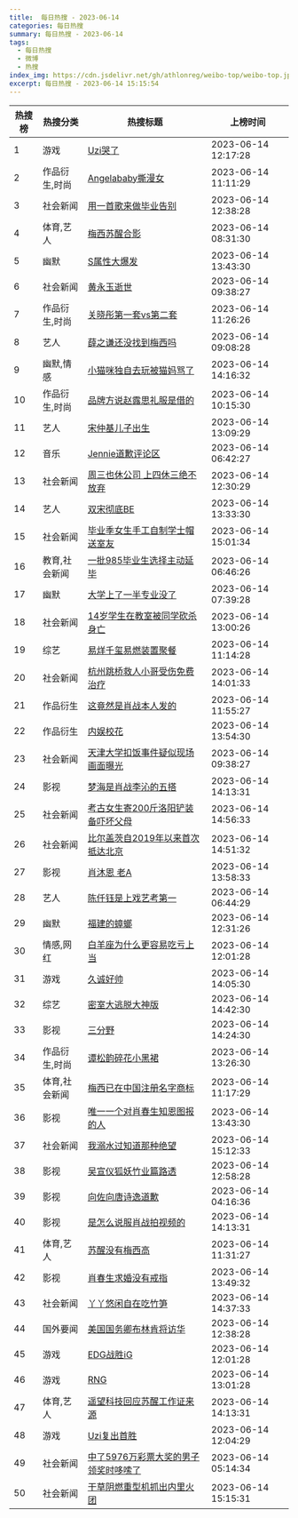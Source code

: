 ```yaml
---
title:  每日热搜 - 2023-06-14
categories: 每日热搜
summary: 每日热搜 - 2023-06-14
tags:
  - 每日热搜
  - 微博
  - 热搜
index_img: https://cdn.jsdelivr.net/gh/athlonreg/weibo-top/weibo-top.jpeg
excerpt: 每日热搜 - 2023-06-14 15:15:54
---
```


| 热搜榜 | 热搜分类 | 热搜标题 | 上榜时间 |
| --- | --- | --- | --- |
| 1 | 游戏 | [Uzi哭了](https://s.weibo.com/weibo%3Fq%3D%2523Uzi%E5%93%AD%E4%BA%86%2523) | 2023-06-14 12:17:28 | 
| 2 | 作品衍生,时尚 | [Angelababy撕漫女](https://s.weibo.com/weibo%3Fq%3D%2523Angelababy%E6%92%95%E6%BC%AB%E5%A5%B3%2523) | 2023-06-14 11:11:29 | 
| 3 | 社会新闻 | [用一首歌来做毕业告别](https://s.weibo.com/weibo%3Fq%3D%2523%E7%94%A8%E4%B8%80%E9%A6%96%E6%AD%8C%E6%9D%A5%E5%81%9A%E6%AF%95%E4%B8%9A%E5%91%8A%E5%88%AB%2523) | 2023-06-14 12:38:28 | 
| 4 | 体育,艺人 | [梅西苏醒合影](https://s.weibo.com/weibo%3Fq%3D%2523%E6%A2%85%E8%A5%BF%E8%8B%8F%E9%86%92%E5%90%88%E5%BD%B1%2523) | 2023-06-14 08:31:30 | 
| 5 | 幽默 | [S属性大爆发](https://s.weibo.com/weibo%3Fq%3D%2523S%E5%B1%9E%E6%80%A7%E5%A4%A7%E7%88%86%E5%8F%91%2523) | 2023-06-14 13:43:30 | 
| 6 | 社会新闻 | [黄永玉逝世](https://s.weibo.com/weibo%3Fq%3D%2523%E9%BB%84%E6%B0%B8%E7%8E%89%E9%80%9D%E4%B8%96%2523) | 2023-06-14 09:38:27 | 
| 7 | 作品衍生,时尚 | [关晓彤第一套vs第二套](https://s.weibo.com/weibo%3Fq%3D%2523%E5%85%B3%E6%99%93%E5%BD%A4%E7%AC%AC%E4%B8%80%E5%A5%97vs%E7%AC%AC%E4%BA%8C%E5%A5%97%2523) | 2023-06-14 11:26:26 | 
| 8 | 艺人 | [薛之谦还没找到梅西吗](https://s.weibo.com/weibo%3Fq%3D%2523%E8%96%9B%E4%B9%8B%E8%B0%A6%E8%BF%98%E6%B2%A1%E6%89%BE%E5%88%B0%E6%A2%85%E8%A5%BF%E5%90%97%2523) | 2023-06-14 09:08:28 | 
| 9 | 幽默,情感 | [小猫咪独自去玩被猫妈骂了](https://s.weibo.com/weibo%3Fq%3D%2523%E5%B0%8F%E7%8C%AB%E5%92%AA%E7%8B%AC%E8%87%AA%E5%8E%BB%E7%8E%A9%E8%A2%AB%E7%8C%AB%E5%A6%88%E9%AA%82%E4%BA%86%2523) | 2023-06-14 14:16:32 | 
| 10 | 作品衍生,时尚 | [品牌方说赵露思礼服是借的](https://s.weibo.com/weibo%3Fq%3D%2523%E5%93%81%E7%89%8C%E6%96%B9%E8%AF%B4%E8%B5%B5%E9%9C%B2%E6%80%9D%E7%A4%BC%E6%9C%8D%E6%98%AF%E5%80%9F%E7%9A%84%2523) | 2023-06-14 10:15:30 | 
| 11 | 艺人 | [宋仲基儿子出生](https://s.weibo.com/weibo%3Fq%3D%2523%E5%AE%8B%E4%BB%B2%E5%9F%BA%E5%84%BF%E5%AD%90%E5%87%BA%E7%94%9F%2523) | 2023-06-14 13:09:29 | 
| 12 | 音乐 | [Jennie道歉评论区](https://s.weibo.com/weibo%3Fq%3D%2523Jennie%E9%81%93%E6%AD%89%E8%AF%84%E8%AE%BA%E5%8C%BA%2523) | 2023-06-14 06:42:27 | 
| 13 | 社会新闻 | [周三也休公司 上四休三绝不放弃](https://s.weibo.com/weibo%3Fq%3D%2523%E5%91%A8%E4%B8%89%E4%B9%9F%E4%BC%91%E5%85%AC%E5%8F%B8%20%E4%B8%8A%E5%9B%9B%E4%BC%91%E4%B8%89%E7%BB%9D%E4%B8%8D%E6%94%BE%E5%BC%83%2523) | 2023-06-14 12:30:29 | 
| 14 | 艺人 | [双宋彻底BE](https://s.weibo.com/weibo%3Fq%3D%2523%E5%8F%8C%E5%AE%8B%E5%BD%BB%E5%BA%95BE%2523) | 2023-06-14 13:33:30 | 
| 15 | 社会新闻 | [毕业季女生手工自制学士帽送室友](https://s.weibo.com/weibo%3Fq%3D%2523%E6%AF%95%E4%B8%9A%E5%AD%A3%E5%A5%B3%E7%94%9F%E6%89%8B%E5%B7%A5%E8%87%AA%E5%88%B6%E5%AD%A6%E5%A3%AB%E5%B8%BD%E9%80%81%E5%AE%A4%E5%8F%8B%2523) | 2023-06-14 15:01:34 | 
| 16 | 教育,社会新闻 | [一批985毕业生选择主动延毕](https://s.weibo.com/weibo%3Fq%3D%2523%E4%B8%80%E6%89%B9985%E6%AF%95%E4%B8%9A%E7%94%9F%E9%80%89%E6%8B%A9%E4%B8%BB%E5%8A%A8%E5%BB%B6%E6%AF%95%2523) | 2023-06-14 06:46:26 | 
| 17 | 幽默 | [大学上了一半专业没了](https://s.weibo.com/weibo%3Fq%3D%2523%E5%A4%A7%E5%AD%A6%E4%B8%8A%E4%BA%86%E4%B8%80%E5%8D%8A%E4%B8%93%E4%B8%9A%E6%B2%A1%E4%BA%86%2523) | 2023-06-14 07:39:28 | 
| 18 | 社会新闻 | [14岁学生在教室被同学砍杀身亡](https://s.weibo.com/weibo%3Fq%3D%252314%E5%B2%81%E5%AD%A6%E7%94%9F%E5%9C%A8%E6%95%99%E5%AE%A4%E8%A2%AB%E5%90%8C%E5%AD%A6%E7%A0%8D%E6%9D%80%E8%BA%AB%E4%BA%A1%2523) | 2023-06-14 13:00:26 | 
| 19 | 综艺 | [易烊千玺易燃装置聚餐](https://s.weibo.com/weibo%3Fq%3D%2523%E6%98%93%E7%83%8A%E5%8D%83%E7%8E%BA%E6%98%93%E7%87%83%E8%A3%85%E7%BD%AE%E8%81%9A%E9%A4%90%2523) | 2023-06-14 11:14:28 | 
| 20 | 社会新闻 | [杭州跳桥救人小哥受伤免费治疗](https://s.weibo.com/weibo%3Fq%3D%2523%E6%9D%AD%E5%B7%9E%E8%B7%B3%E6%A1%A5%E6%95%91%E4%BA%BA%E5%B0%8F%E5%93%A5%E5%8F%97%E4%BC%A4%E5%85%8D%E8%B4%B9%E6%B2%BB%E7%96%97%2523) | 2023-06-14 14:01:33 | 
| 21 | 作品衍生 | [这竟然是肖战本人发的](https://s.weibo.com/weibo%3Fq%3D%2523%E8%BF%99%E7%AB%9F%E7%84%B6%E6%98%AF%E8%82%96%E6%88%98%E6%9C%AC%E4%BA%BA%E5%8F%91%E7%9A%84%2523) | 2023-06-14 11:55:27 | 
| 22 | 作品衍生 | [内娱校花](https://s.weibo.com/weibo%3Fq%3D%2523%E5%86%85%E5%A8%B1%E6%A0%A1%E8%8A%B1%2523) | 2023-06-14 13:54:30 | 
| 23 | 社会新闻 | [天津大学扣饭事件疑似现场画面曝光](https://s.weibo.com/weibo%3Fq%3D%2523%E5%A4%A9%E6%B4%A5%E5%A4%A7%E5%AD%A6%E6%89%A3%E9%A5%AD%E4%BA%8B%E4%BB%B6%E7%96%91%E4%BC%BC%E7%8E%B0%E5%9C%BA%E7%94%BB%E9%9D%A2%E6%9B%9D%E5%85%89%2523) | 2023-06-14 09:38:27 | 
| 24 | 影视 | [梦海是肖战李沁的五搭](https://s.weibo.com/weibo%3Fq%3D%2523%E6%A2%A6%E6%B5%B7%E6%98%AF%E8%82%96%E6%88%98%E6%9D%8E%E6%B2%81%E7%9A%84%E4%BA%94%E6%90%AD%2523) | 2023-06-14 14:13:31 | 
| 25 | 社会新闻 | [考古女生寄200斤洛阳铲装备吓坏父母](https://s.weibo.com/weibo%3Fq%3D%2523%E8%80%83%E5%8F%A4%E5%A5%B3%E7%94%9F%E5%AF%84200%E6%96%A4%E6%B4%9B%E9%98%B3%E9%93%B2%E8%A3%85%E5%A4%87%E5%90%93%E5%9D%8F%E7%88%B6%E6%AF%8D%2523) | 2023-06-14 14:56:33 | 
| 26 | 社会新闻 | [比尔盖茨自2019年以来首次抵达北京](https://s.weibo.com/weibo%3Fq%3D%2523%E6%AF%94%E5%B0%94%E7%9B%96%E8%8C%A8%E8%87%AA2019%E5%B9%B4%E4%BB%A5%E6%9D%A5%E9%A6%96%E6%AC%A1%E6%8A%B5%E8%BE%BE%E5%8C%97%E4%BA%AC%2523) | 2023-06-14 14:51:32 | 
| 27 | 影视 | [肖沐恩 老A](https://s.weibo.com/weibo%3Fq%3D%2523%E8%82%96%E6%B2%90%E6%81%A9%20%E8%80%81A%2523) | 2023-06-14 13:58:33 | 
| 28 | 艺人 | [陈仟钰是上戏艺考第一](https://s.weibo.com/weibo%3Fq%3D%2523%E9%99%88%E4%BB%9F%E9%92%B0%E6%98%AF%E4%B8%8A%E6%88%8F%E8%89%BA%E8%80%83%E7%AC%AC%E4%B8%80%2523) | 2023-06-14 06:44:29 | 
| 29 | 幽默 | [福建的蟑螂](https://s.weibo.com/weibo%3Fq%3D%2523%E7%A6%8F%E5%BB%BA%E7%9A%84%E8%9F%91%E8%9E%82%2523) | 2023-06-14 12:31:26 | 
| 30 | 情感,网红 | [白羊座为什么更容易吃亏上当](https://s.weibo.com/weibo%3Fq%3D%2523%E7%99%BD%E7%BE%8A%E5%BA%A7%E4%B8%BA%E4%BB%80%E4%B9%88%E6%9B%B4%E5%AE%B9%E6%98%93%E5%90%83%E4%BA%8F%E4%B8%8A%E5%BD%93%2523) | 2023-06-14 12:01:28 | 
| 31 | 游戏 | [久诚好帅](https://s.weibo.com/weibo%3Fq%3D%2523%E4%B9%85%E8%AF%9A%E5%A5%BD%E5%B8%85%2523) | 2023-06-14 14:05:30 | 
| 32 | 综艺 | [密室大逃脱大神版](https://s.weibo.com/weibo%3Fq%3D%2523%E5%AF%86%E5%AE%A4%E5%A4%A7%E9%80%83%E8%84%B1%E5%A4%A7%E7%A5%9E%E7%89%88%2523) | 2023-06-14 14:42:30 | 
| 33 | 影视 | [三分野](https://s.weibo.com/weibo%3Fq%3D%2523%E4%B8%89%E5%88%86%E9%87%8E%2523) | 2023-06-14 14:24:30 | 
| 34 | 作品衍生,时尚 | [谭松韵碎花小黑裙](https://s.weibo.com/weibo%3Fq%3D%2523%E8%B0%AD%E6%9D%BE%E9%9F%B5%E7%A2%8E%E8%8A%B1%E5%B0%8F%E9%BB%91%E8%A3%99%2523) | 2023-06-14 13:26:30 | 
| 35 | 体育,社会新闻 | [梅西已在中国注册名字商标](https://s.weibo.com/weibo%3Fq%3D%2523%E6%A2%85%E8%A5%BF%E5%B7%B2%E5%9C%A8%E4%B8%AD%E5%9B%BD%E6%B3%A8%E5%86%8C%E5%90%8D%E5%AD%97%E5%95%86%E6%A0%87%2523) | 2023-06-14 11:17:29 | 
| 36 | 影视 | [唯一一个对肖春生知恩图报的人](https://s.weibo.com/weibo%3Fq%3D%2523%E5%94%AF%E4%B8%80%E4%B8%80%E4%B8%AA%E5%AF%B9%E8%82%96%E6%98%A5%E7%94%9F%E7%9F%A5%E6%81%A9%E5%9B%BE%E6%8A%A5%E7%9A%84%E4%BA%BA%2523) | 2023-06-14 13:43:30 | 
| 37 | 社会新闻 | [我溺水过知道那种绝望](https://s.weibo.com/weibo%3Fq%3D%2523%E6%88%91%E6%BA%BA%E6%B0%B4%E8%BF%87%E7%9F%A5%E9%81%93%E9%82%A3%E7%A7%8D%E7%BB%9D%E6%9C%9B%2523) | 2023-06-14 15:12:33 | 
| 38 | 影视 | [吴宣仪狐妖竹业篇路透](https://s.weibo.com/weibo%3Fq%3D%2523%E5%90%B4%E5%AE%A3%E4%BB%AA%E7%8B%90%E5%A6%96%E7%AB%B9%E4%B8%9A%E7%AF%87%E8%B7%AF%E9%80%8F%2523) | 2023-06-14 12:58:28 | 
| 39 | 影视 | [向佐向唐诗逸道歉](https://s.weibo.com/weibo%3Fq%3D%2523%E5%90%91%E4%BD%90%E5%90%91%E5%94%90%E8%AF%97%E9%80%B8%E9%81%93%E6%AD%89%2523) | 2023-06-14 04:16:36 | 
| 40 | 影视 | [是怎么说服肖战拍视频的](https://s.weibo.com/weibo%3Fq%3D%2523%E6%98%AF%E6%80%8E%E4%B9%88%E8%AF%B4%E6%9C%8D%E8%82%96%E6%88%98%E6%8B%8D%E8%A7%86%E9%A2%91%E7%9A%84%2523) | 2023-06-14 14:13:31 | 
| 41 | 体育,艺人 | [苏醒没有梅西高](https://s.weibo.com/weibo%3Fq%3D%2523%E8%8B%8F%E9%86%92%E6%B2%A1%E6%9C%89%E6%A2%85%E8%A5%BF%E9%AB%98%2523) | 2023-06-14 11:31:27 | 
| 42 | 影视 | [肖春生求婚没有戒指](https://s.weibo.com/weibo%3Fq%3D%2523%E8%82%96%E6%98%A5%E7%94%9F%E6%B1%82%E5%A9%9A%E6%B2%A1%E6%9C%89%E6%88%92%E6%8C%87%2523) | 2023-06-14 13:49:32 | 
| 43 | 社会新闻 | [丫丫悠闲自在吃竹笋](https://s.weibo.com/weibo%3Fq%3D%2523%E4%B8%AB%E4%B8%AB%E6%82%A0%E9%97%B2%E8%87%AA%E5%9C%A8%E5%90%83%E7%AB%B9%E7%AC%8B%2523) | 2023-06-14 14:37:33 | 
| 44 | 国外要闻 | [美国国务卿布林肯将访华](https://s.weibo.com/weibo%3Fq%3D%2523%E7%BE%8E%E5%9B%BD%E5%9B%BD%E5%8A%A1%E5%8D%BF%E5%B8%83%E6%9E%97%E8%82%AF%E5%B0%86%E8%AE%BF%E5%8D%8E%2523) | 2023-06-14 12:38:28 | 
| 45 | 游戏 | [EDG战胜iG](https://s.weibo.com/weibo%3Fq%3D%2523EDG%E6%88%98%E8%83%9CiG%2523) | 2023-06-14 12:01:28 | 
| 46 | 游戏 | [RNG](https://s.weibo.com/weibo%3Fq%3D%2523RNG%2523) | 2023-06-14 13:01:28 | 
| 47 | 体育,艺人 | [遥望科技回应苏醒工作证来源](https://s.weibo.com/weibo%3Fq%3D%2523%E9%81%A5%E6%9C%9B%E7%A7%91%E6%8A%80%E5%9B%9E%E5%BA%94%E8%8B%8F%E9%86%92%E5%B7%A5%E4%BD%9C%E8%AF%81%E6%9D%A5%E6%BA%90%2523) | 2023-06-14 14:13:31 | 
| 48 | 游戏 | [Uzi复出首胜](https://s.weibo.com/weibo%3Fq%3D%2523Uzi%E5%A4%8D%E5%87%BA%E9%A6%96%E8%83%9C%2523) | 2023-06-14 12:04:29 | 
| 49 | 社会新闻 | [中了5976万彩票大奖的男子领奖时哆嗦了](https://s.weibo.com/weibo%3Fq%3D%2523%E4%B8%AD%E4%BA%865976%E4%B8%87%E5%BD%A9%E7%A5%A8%E5%A4%A7%E5%A5%96%E7%9A%84%E7%94%B7%E5%AD%90%E9%A2%86%E5%A5%96%E6%97%B6%E5%93%86%E5%97%A6%E4%BA%86%2523) | 2023-06-14 05:14:34 | 
| 50 | 社会新闻 | [干草阴燃重型机抓出内里火团](https://s.weibo.com/weibo%3Fq%3D%2523%E5%B9%B2%E8%8D%89%E9%98%B4%E7%87%83%E9%87%8D%E5%9E%8B%E6%9C%BA%E6%8A%93%E5%87%BA%E5%86%85%E9%87%8C%E7%81%AB%E5%9B%A2%2523) | 2023-06-14 15:15:31 | 
